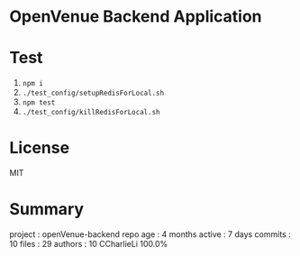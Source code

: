 # OpenVenue Backend Application

# Test

1. `npm i`
2. `./test_config/setupRedisForLocal.sh`
3. `npm test`
4. `./test_config/killRedisForLocal.sh`

# License
MIT

# Summary
 project  : openVenue-backend
 repo age : 4 months
 active   : 7 days
 commits  : 10
 files    : 29
 authors  : 
    10	CCharlieLi  100.0%
    